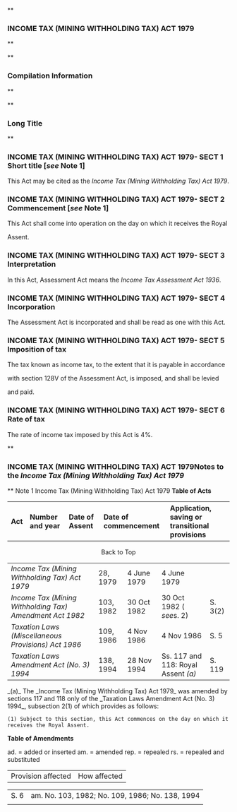 **

###  INCOME TAX (MINING WITHHOLDING TAX) ACT 1979 
**


**

###  Compilation Information 
**







**

###  Long Title 
**
###  INCOME TAX (MINING WITHHOLDING TAX) ACT 1979- SECT 1  Short title [_see_ Note 1] 
This Act may be cited as the _Income Tax (Mining Withholding Tax) Act 1979_.

 
###  INCOME TAX (MINING WITHHOLDING TAX) ACT 1979- SECT 2  Commencement [_see_ Note 1] 
This Act shall come into operation on the day on which it receives the Royal

Assent.

 
###  INCOME TAX (MINING WITHHOLDING TAX) ACT 1979- SECT 3  Interpretation 
In this Act, Assessment Act means the _Income Tax Assessment Act 1936_.

 
###  INCOME TAX (MINING WITHHOLDING TAX) ACT 1979- SECT 4  Incorporation 
The Assessment Act is incorporated and shall be read as one with this Act.

 
###  INCOME TAX (MINING WITHHOLDING TAX) ACT 1979- SECT 5  Imposition of tax 
The tax known as income tax, to the extent that it is payable in accordance

with section&#160;128V of the Assessment Act, is imposed, and shall be levied

and paid.

 
###  INCOME TAX (MINING WITHHOLDING TAX) ACT 1979- SECT 6  Rate of tax 
The rate of income tax imposed by this Act is 4%.

 
**

###  INCOME TAX (MINING WITHHOLDING TAX) ACT 1979<centreit>Notes to the _Income Tax (Mining Withholding Tax) Act 1979_ </centreit>
**
Note 1
Income Tax (Mining Withholding Tax) Act 1979
**Table of Acts**

<table><tr align="left">
  <th colspan="1" align="left">
    <div>Act</div>

  </th>
  <th colspan="1" align="left">
    <div>Number 
and year</div>

  </th>
  <th colspan="1" align="left">
    <div>Date 
of Assent</div>

  </th>
  <th colspan="1" align="left">
    <div>Date of commencement</div>

  </th>
  <th colspan="1" align="left">
    <div>Application, saving or transitional provisions</div>

  </th>
</tr></table>

<center>Back to Top</center>

<table><tr align="left">
  <td colspan="1" align="left">
    <div><i>Income Tax (Mining Withholding Tax) Act 1979</i></div>

  </td>
  <td colspan="1" align="left">
    <div>28, 1979</div>

  </td>
  <td colspan="1" align="left">
    <div>4&#160;June 1979</div>

  </td>
  <td colspan="1" align="left">
    <div>4&#160;June 1979</div>

  </td>
  <td colspan="1" align="left">

  </td>
</tr>
<tr align="left">
  <td colspan="1" align="left">
    <div><i>Income Tax (Mining Withholding Tax) Amendment Act 1982</i></div>

  </td>
  <td colspan="1" align="left">
    <div>103, 1982</div>

  </td>
  <td colspan="1" align="left">
    <div>30 Oct 1982</div>

  </td>
  <td colspan="1" align="left">
    <div>30 Oct 1982 ( <i>see</i>s. 2)</div>

  </td>
  <td colspan="1" align="left">
    <div>S. 3(2)</div>

  </td>
</tr>
<tr align="left">
  <td colspan="1" align="left">
    <div><i>Taxation Laws (Miscellaneous Provisions) Act 1986</i></div>

  </td>
  <td colspan="1" align="left">
    <div>109, 1986</div>

  </td>
  <td colspan="1" align="left">
    <div>4 Nov 1986</div>

  </td>
  <td colspan="1" align="left">
    <div>4 Nov 1986</div>

  </td>
  <td colspan="1" align="left">
    <div>S. 5</div>

  </td>
</tr>
<tr align="left">
  <td colspan="1" align="left">
    <div><i>Taxation Laws Amendment Act (No.&#160;3) 1994</i></div>

  </td>
  <td colspan="1" align="left">
    <div>138, 1994</div>

  </td>
  <td colspan="1" align="left">
    <div>28 Nov 1994</div>

  </td>
  <td colspan="1" align="left">
    <div>Ss. 117 and 118: Royal Assent <i>(a)</i></div>

  </td>
  <td colspan="1" align="left">
    <div>S. 119</div>

  </td>
</tr></table>_(a)_ The _Income Tax (Mining Withholding Tax) Act 1979_ was amended by sections&#160;117 and 118 only of the _Taxation Laws Amendment Act (No. 3) 1994_, subsection 2(1) of which provides as follows:

	(1)	Subject to this section, this Act commences on the day on which it receives the Royal Assent.

**Table of Amendments**

ad. = added or inserted      am. = amended      rep. = repealed      rs. = repealed and substituted 

<table><tr align="left">
  <td colspan="1" align="left">
    <div>Provision affected</div>

  </td>
  <td colspan="1" align="left">
    <div>How affected</div>

  </td>
</tr></table>

<table><tr align="left">
  <td colspan="1" align="left">
    <div>S. 6</div>

  </td>
  <td colspan="1" align="left">
    <div>am. No.&#160;103, 1982; No.&#160;109, 1986; No.&#160;138, 1994</div>

  </td>
</tr>
<tr align="left">
  <td colspan="1" align="left">

  </td>
  <td colspan="1" align="left">

  </td>
</tr></table>


